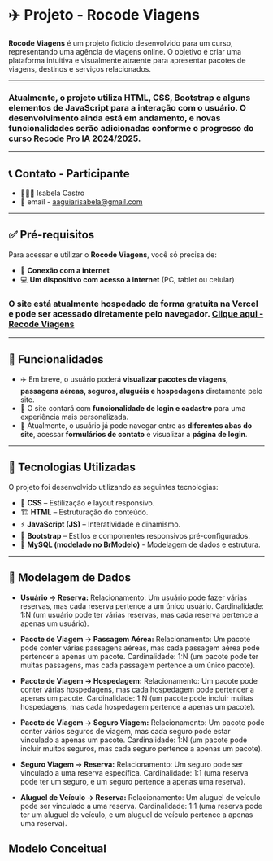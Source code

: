 # ✈️ Projeto - Rocode Viagens
**Rocode Viagens** é um projeto fictício desenvolvido para um curso, representando uma agência de viagens online. O objetivo é criar uma plataforma intuitiva e visualmente atraente para apresentar pacotes de viagens, destinos e serviços relacionados.
***
### Atualmente, o projeto utiliza **HTML, CSS, Bootstrap** e alguns elementos de **JavaScript** para a interação com o usuário. O desenvolvimento ainda está em andamento, e novas funcionalidades serão adicionadas conforme o progresso do curso Recode Pro IA 2024/2025.
---
## 📞 Contato - Participante
- 👱🏽‍♀️ Isabela Castro
- 📩 email - aaguiarisabela@gmail.com 
----
## ✅ Pré-requisitos  

Para acessar e utilizar o **Rocode Viagens**, você só precisa de:  

- 📶 **Conexão com a internet**  
- 💻 **Um dispositivo com acesso à internet** (PC, tablet ou celular)  

### O site está atualmente hospedado de forma gratuita na **Vercel** e pode ser acessado diretamente pelo navegador. [Clique aqui - Recode Viagens](https://recode-viagens.vercel.app/)
----
## 🚀 Funcionalidades  

- ✈️ Em breve, o usuário poderá **visualizar pacotes de viagens, passagens aéreas, seguros, aluguéis e hospedagens** diretamente pelo site.  
- 🔐 O site contará com **funcionalidade de login e cadastro** para uma experiência mais personalizada.  
- 📑 Atualmente, o usuário já pode navegar entre as **diferentes abas do site**, acessar **formulários de contato** e visualizar a **página de login**.  

---

## 🔧 Tecnologias Utilizadas  

O projeto foi desenvolvido utilizando as seguintes tecnologias:  

- 🎨 **CSS** – Estilização e layout responsivo.
- 🏗 **HTML** – Estruturação do conteúdo.
- ⚡ **JavaScript (JS)** – Interatividade e dinamismo.
- 📌 **Bootstrap** – Estilos e componentes responsivos pré-configurados.
- 🎲 **MySQL (modelado no BrModelo)** - Modelagem de dados e estrutura.
---

## 🎲 Modelagem de Dados

- **Usuário → Reserva:**
Relacionamento: Um usuário pode fazer várias reservas, mas cada reserva pertence a um único usuário.
Cardinalidade: 1:N (um usuário pode ter várias reservas, mas cada reserva pertence a apenas um usuário).

- **Pacote de Viagem → Passagem Aérea:**
Relacionamento: Um pacote pode conter várias passagens aéreas, mas cada passagem aérea pode pertencer a apenas um pacote.
Cardinalidade: 1:N (um pacote pode ter muitas passagens, mas cada passagem pertence a um único pacote).

- **Pacote de Viagem → Hospedagem:**
Relacionamento: Um pacote pode conter várias hospedagens, mas cada hospedagem pode pertencer a apenas um pacote.
Cardinalidade: 1:N (um pacote pode incluir muitas hospedagens, mas cada hospedagem pertence a apenas um pacote).

- **Pacote de Viagem → Seguro Viagem:**
Relacionamento: Um pacote pode conter vários seguros de viagem, mas cada seguro pode estar vinculado a apenas um pacote.
Cardinalidade: 1:N (um pacote pode incluir muitos seguros, mas cada seguro pertence a apenas um pacote).

- **Seguro Viagem → Reserva:**
Relacionamento: Um seguro pode ser vinculado a uma reserva específica.
Cardinalidade: 1:1 (uma reserva pode ter um seguro, e um seguro pertence a apenas uma reserva).

- **Aluguel de Veículo → Reserva:**
Relacionamento: Um aluguel de veículo pode ser vinculado a uma reserva.
Cardinalidade: 1:1 (uma reserva pode ter um aluguel de veículo, e um aluguel de veículo pertence a apenas uma reserva).

## Modelo Conceitual
